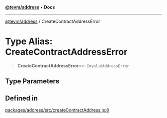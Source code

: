[**@tevm/address**](../README.md) • **Docs**

***

[@tevm/address](../globals.md) / CreateContractAddressError

# Type Alias: CreateContractAddressError

> **CreateContractAddressError**\<\>: `InvalidAddressError`

## Type Parameters

## Defined in

[packages/address/src/createContractAddress.js:8](https://github.com/evmts/tevm-monorepo/blob/main/packages/address/src/createContractAddress.js#L8)
